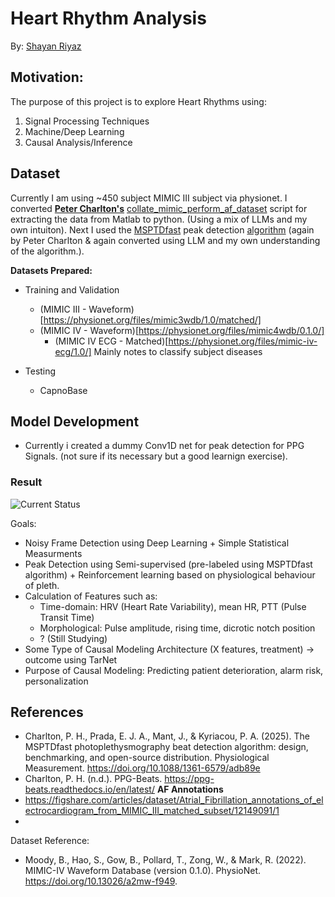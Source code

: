 
# Heart Rhythm Analysis
By: [Shayan Riyaz](https://shayanriyaz.github.io)


## Motivation:
The purpose of this project is to explore Heart Rhythms using:
1) Signal Processing Techniques
2) Machine/Deep Learning
3) Causal Analysis/Inference
## Dataset
Currently I am using ~450 subject MIMIC III subject via physionet. I converted **[Peter Charlton's](https://github.com/peterhcharlton/ppg-beats)** [collate_mimic_perform_af_dataset](https://github.com/peterhcharlton/ppg-beats/blob/main/source/collate_mimic_perform_af_dataset.m) script for extracting the data from Matlab to python. (Using a mix of LLMs and my own intuiton). Next I used the [MSPTDfast](https://iopscience.iop.org/article/10.1088/1361-6579/adb89e) peak detection [algorithm](https://github.com/peterhcharlton/ppg-beats/blob/main/source/msptdfastv2_beat_detector.m) (again by Peter Charlton & again converted using LLM and my own understanding of the algorithm.). 

**Datasets Prepared:**
- Training and Validation
    - (MIMIC III - Waveform)[https://physionet.org/files/mimic3wdb/1.0/matched/]
    - (MIMIC IV - Waveform)[https://physionet.org/files/mimic4wdb/0.1.0/]
      - (MIMIC IV ECG - Matched)[https://physionet.org/files/mimic-iv-ecg/1.0/] Mainly notes to classify subject diseases
  
- Testing
  - CapnoBase 


## Model Development
- Currently i created a dummy Conv1D net for peak detection for PPG Signals. (not sure if its necessary but a good learnign exercise).
### Result
![Current Status](assets/image.png)

Goals:
- Noisy Frame Detection using Deep Learning + Simple Statistical Measurments 
- Peak Detection using Semi-supervised (pre-labeled using MSPTDfast algorithm) + Reinforcement learning based on physiological behaviour of pleth.
- Calculation of Features such as:
  - Time-domain: HRV (Heart Rate Variability), mean HR, PTT (Pulse Transit Time)
  - Morphological: Pulse amplitude, rising time, dicrotic notch position
  - ?
(Still Studying)
- Some Type of Causal Modeling Architecture (X features, treatment) → outcome using TarNet
- Purpose of Causal Modeling: Predicting patient deterioration, alarm risk, personalization



## References
- Charlton, P. H., Prada, E. J. A., Mant, J., & Kyriacou, P. A. (2025). The MSPTDfast photoplethysmography beat detection algorithm: design, benchmarking, and open-source distribution. Physiological Measurement. https://doi.org/10.1088/1361-6579/adb89e
- Charlton, P. H. (n.d.). PPG-Beats. https://ppg-beats.readthedocs.io/en/latest/
**AF Annotations**
-  https://figshare.com/articles/dataset/Atrial_Fibrillation_annotations_of_electrocardiogram_from_MIMIC_III_matched_subset/12149091/1 
-  
Dataset Reference:
- Moody, B., Hao, S., Gow, B., Pollard, T., Zong, W., & Mark, R. (2022). MIMIC-IV Waveform Database (version 0.1.0). PhysioNet. https://doi.org/10.13026/a2mw-f949.